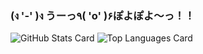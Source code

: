 ### (ง '-' )ง うーっ٩( 'o' )۶ぽよぽよ～っ！！

![GitHub Stats Card](https://github-readme-stats.vercel.app/api?username=harunonsystem&show_icons=true&count_private=true)
![Top Languages Card](https://github-readme-stats.vercel.app/api/top-langs/?username=harunonsystem&layout=compact)



<!--
**harunonsystem/harunonsystem** is a ✨ _special_ ✨ repository because its `README.md` (this file) appears on your GitHub profile.

Here are some ideas to get you started:

- 🔭 I’m currently working on ...
- 🌱 I’m currently learning ...
- 👯 I’m looking to collaborate on ...
- 🤔 I’m looking for help with ...
- 💬 Ask me about ...
- 📫 How to reach me: ...
- 😄 Pronouns: ...
- ⚡ Fun fact: ...
-->
